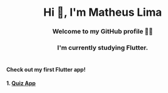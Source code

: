 <h1 align="center">Hi 👋, I'm Matheus Lima</h1>
<h3 align="center">Welcome to my GitHub profile 👨‍💻</h3>

<h3 align="center">I'm currently studying <strong>Flutter</strong>.</h3>

#

#### Check out my first Flutter app!

**1. [Quiz App](https://github.com/matheusmslima/flutter-quiz-app)**
